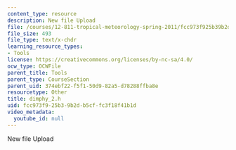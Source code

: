 ```yaml
---
content_type: resource
description: New file Upload
file: /courses/12-811-tropical-meteorology-spring-2011/fcc973f925b39b2db5cffc3f18f41b1d_dimphy_2.h
file_size: 493
file_type: text/x-chdr
learning_resource_types:
- Tools
license: https://creativecommons.org/licenses/by-nc-sa/4.0/
ocw_type: OCWFile
parent_title: Tools
parent_type: CourseSection
parent_uid: 374ebf22-f5f1-50d9-82a5-d78288ffba8e
resourcetype: Other
title: dimphy_2.h
uid: fcc973f9-25b3-9b2d-b5cf-fc3f18f41b1d
video_metadata:
  youtube_id: null
---
```

New file Upload